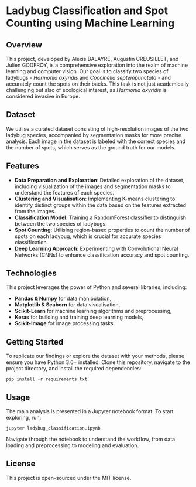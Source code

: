 # Ladybug Classification and Spot Counting using Machine Learning

## Overview

This project, developed by Alexis BALAYRE, Augustin CREUSILLET, and Julien GODFROY, is a comprehensive exploration into the realm of machine learning and computer vision. Our goal is to classify two species of ladybugs - _Harmonia axyridis_ and _Coccinella septempunctata_ - and accurately count the spots on their backs. This task is not just academically challenging but also of ecological interest, as _Harmonia axyridis_ is considered invasive in Europe.

## Dataset

We utilise a curated dataset consisting of high-resolution images of the two ladybug species, accompanied by segmentation masks for more precise analysis. Each image in the dataset is labeled with the correct species and the number of spots, which serves as the ground truth for our models.

## Features

- **Data Preparation and Exploration**: Detailed exploration of the dataset, including visualization of the images and segmentation masks to understand the features of each species.
- **Clustering and Visualisation**: Implementing K-means clustering to identify distinct groups within the data based on the features extracted from the images.
- **Classification Model**: Training a RandomForest classifier to distinguish between the two species of ladybugs.
- **Spot Counting**: Utilising region-based properties to count the number of spots on each ladybug, which is crucial for accurate species classification.
- **Deep Learning Approach**: Experimenting with Convolutional Neural Networks (CNNs) to enhance classification accuracy and spot counting.

## Technologies

This project leverages the power of Python and several libraries, including:

- **Pandas & Numpy** for data manipulation,
- **Matplotlib & Seaborn** for data visualisation,
- **Scikit-Learn** for machine learning algorithms and preprocessing,
- **Keras** for building and training deep learning models,
- **Scikit-Image** for image processing tasks.

## Getting Started

To replicate our findings or explore the dataset with your methods, please ensure you have Python 3.6+ installed. Clone this repository, navigate to the project directory, and install the required dependencies:

```
pip install -r requirements.txt
```

## Usage

The main analysis is presented in a Jupyter notebook format. To start exploring, run:

```
jupyter ladybug_classification.ipynb
```

Navigate through the notebook to understand the workflow, from data loading and preprocessing to modeling and evaluation.

## License

This project is open-sourced under the MIT license.
